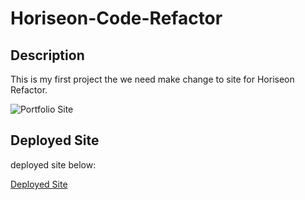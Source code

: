 # Horiseon-Code-Refactor

## Description
This is my first project the we need make change to site for Horiseon Refactor.

![Portfolio Site](.assets/images/HorieonSite.jpg)

## Deployed Site
deployed site below:

[Deployed Site](https://eloy522752868.github.io/Horiseon-Code-Refactor/)